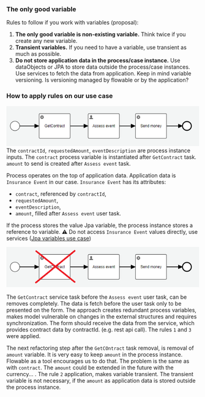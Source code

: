 ### The only good variable

Rules to follow if you work with variables (proposal):
1. **The only good variable is non-existing variable.** Think twice if you create any new variable.  
2. **Transient variables.** If you need to have a variable, use transient as much as possible.
3. **Do not store application data in the process/case instance.** Use dataObjects or JPA to store data outside 
the process/case instances. Use services to fetch the data from application.  Keep in mind variable versioning. 
Is versioning managed by flowable or by the application? 


### How to apply rules on our use case
![insurance event process](../images/insuranceEventProcess.png)
The `contractId`, `requestedAmount`, `eventDescription` are process instance inputs. The `contract` process variable is 
instantiated after `GetContract` task. `amount` to send is created after `Assess event` task. 

Process operates on the top of application data. Application data is `Insurance Event` in our case. `Insurance Event` 
has its attributes:
* `contract`, referenced by `contractId`,
* `requestedAmount`,
* `eventDescription`,
* `amount`, filled after `Assess event` user task.

If the process stores the value Jpa variable, the process instance stores a reference to variable. 
:warning: Do not access `Insurance Event` values directly, use services ([Jpa variables use case](03_jpaVariables.md))

![insurance event process without contract](../images/insuranceEventProcess-cancelledContract.png)

The `GetContract` service task before the `Assess event` user task, can be removes completely. The data is fetch before
the user task only to be presented on the form. The approach creates redundant process variables, makes model vulnerable on 
changes in the external structures and requires synchronization. The form should receive the data from the service,
which provides contract data by contractId. (e.g. rest api call). The rules `1` and `3` were applied.

The next refactoring step after the `GetCOntract` task removal, is removal of `amount` variable. It is very easy to keep 
`amount` in the process instance. Flowable as a tool encourages us to do that. The problem is the same as with 
`contract`. The `amount` could be extended in the future with the currency... . The rule `2` application, makes variable
transient. The transient variable is not necessary, if the `amount` as application data is stored outside the process 
instance.

